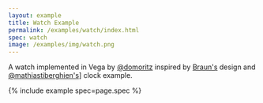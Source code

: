 ```yaml
---
layout: example
title: Watch Example
permalink: /examples/watch/index.html
spec: watch
image: /examples/img/watch.png
---
```


A watch implemented in Vega by [@domoritz](http://github.com/domoritz/) inspired by [Braun's](https://en.wikipedia.org/wiki/Braun_(company)) design and [@mathiastiberghien's](https://github.com/mathiastiberghien)] clock example.

{% include example spec=page.spec %}
